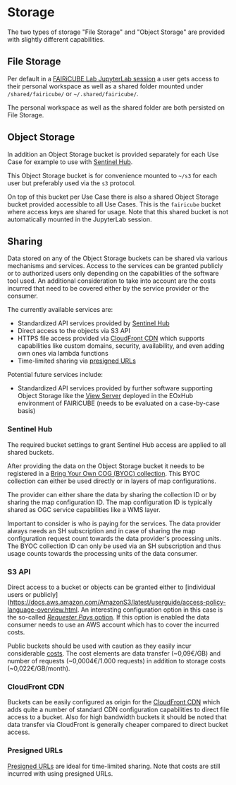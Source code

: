# Storage

The two types of storage "File Storage" and "Object Storage" are provided with slightly different capabilities.

## File Storage

Per default in a [FAIRiCUBE Lab JupyterLab session](jupyterlab.md) a user gets access to their personal workspace as well as a shared folder mounted under `/shared/fairicube/` or `~/.shared/fairicube/`.

The personal workspace as well as the shared folder are both persisted on File Storage.

## Object Storage

In addition an Object Storage bucket is provided separately for each Use Case for example to use with [Sentinel Hub](../external_resource/sentinelhub_access.md).

This Object Storage bucket is for convenience mounted to `~/s3` for each user but preferably used via the `s3` protocol.

On top of this bucket per Use Case there is also a shared Object Storage bucket provided accessible to all Use Cases. This is the `fairicube` bucket where access keys are shared for usage. Note that this shared bucket is not automatically mounted in the JupyterLab session.

## Sharing

Data stored on any of the Object Storage buckets can be shared via various mechanisms and services. Access to the services can be granted publicly or to authorized users only depending on the capabilities of the software tool used. An additional consideration to take into account are the costs incurred that need to be covered either by the service provider or the consumer.

The currently available services are:

* Standardized API services provided by [Sentinel Hub](../external_resource/sentinelhub_access.md)
* Direct access to the objects via S3 API
* HTTPS file access provided via [CloudFront CDN](https://aws.amazon.com/cloudfront/) which supports capabilities like custom domains, security, availability, and even adding own ones via lambda functions
* Time-limited sharing via [presigned URLs](https://docs.aws.amazon.com/AmazonS3/latest/userguide/using-presigned-url.html)

Potential future services include:

* Standardized API services provided by further software supporting Object Storage like the [View Server](https://gitlab.eox.at/vs/vs) deployed in the EOxHub environment of FAIRiCUBE (needs to be evaluated on a case-by-case basis)

### Sentinel Hub

The required bucket settings to grant Sentinel Hub access are applied to all shared buckets.

After providing the data on the Object Storage bucket it needs to be registered in a [Bring Your Own COG (BYOC) collection](https://docs.sentinel-hub.com/api/latest/api/byoc/). This BYOC collection can either be used directly or in layers of map configurations.

The provider can either share the data by sharing the collection ID or by sharing the map configuration ID. The map configuration ID is typically shared as OGC service capabilities like a WMS layer.

Important to consider is who is paying for the services. The data provider always needs an SH subscription and in case of sharing the map configuration request count towards the data provider's processing units. The BYOC collection ID can only be used via an SH subscription and thus usage counts towards the processing units of the data consumer.

### S3 API

Direct access to a bucket or objects can be granted either to [individual users or publicly](https://docs.aws.amazon.com/AmazonS3/latest/userguide/access-policy-language-overview.html. An interesting configuration option in this case is the so-called [*Requester Pays* option](https://docs.aws.amazon.com/AmazonS3/latest/userguide/RequesterPaysBuckets.html). If this option is enabled the data consumer needs to use an AWS account which has to cover the incurred costs.

Public buckets should be used with caution as they easily incur considerable [costs](https://aws.amazon.com/s3/pricing/). The cost elements are data transfer (~0,09€/GB) and number of requests (~0,0004€/1.000 requests) in addition to storage costs (~0,022€/GB/month).

### CloudFront CDN

Buckets can be easily configured as origin for the [CloudFront CDN](https://aws.amazon.com/cloudfront/) which adds quite a number of standard CDN configuration capabilities to direct file access to a bucket. Also for high bandwidth buckets it should be noted that data transfer via CloudFront is generally cheaper compared to direct bucket access.

### Presigned URLs

[Presigned URLs](https://docs.aws.amazon.com/AmazonS3/latest/userguide/using-presigned-url.html) are ideal for time-limited sharing. Note that costs are still incurred with using presigned URLs.

